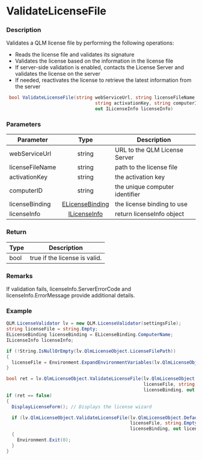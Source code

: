 # ValidateLicenseFile

### Description

Validates a QLM license file by performing the following operations:

* Reads the license file and validates its signature
* Validates the license based on the information in the license file
* If server-side validation is enabled, contacts the License Server and validates the license on the server
* If needed, reactivates the license to retrieve the latest information from the server

```csharp
 bool ValidateLicenseFile(string webServiceUrl, string licenseFileName, 
                                 string activationKey, string computerID, ELicenseBinding licenseBinding, 
                                 out ILicenseInfo licenseInfo)

```

### Parameters

| Parameter       |                                  Type                                 | Description                    |
| --------------- | :-------------------------------------------------------------------: | ------------------------------ |
| webServiceUrl   |                                 string                                | URL to the QLM License Server  |
| licenseFileName |                                 string                                | path to the license file       |
| activationKey   |                                 string                                | the activation key             |
| computerID      |                                 string                                | the unique computer identifier |
| licenseBinding  | [ELicenseBinding](https://soraco.readme.io/reference/elicensebinding) | the license binding to use     |
| licenseInfo     |    [ILicenseInfo](https://soraco.readme.io/reference/ilicenseinfo)    | return licenseInfo object      |

### Return

| Type | Description                   |
| ---- | ----------------------------- |
| bool | true if the license is valid. |

### Remarks

If validation fails, licenseInfo.ServerErrorCode and licenseInfo.ErrorMessage provide additional details.

### Example

```csharp
QLM.LicenseValidator lv = new QLM.LicenseValidator(settingsFile);
string licenseFile = string.Empty;
ELicenseBinding licenseBinding = ELicenseBinding.ComputerName;
ILicenseInfo licenseInfo;

if (!String.IsNullOrEmpty(lv.QlmLicenseObject.LicenseFilePath))
{
  licenseFile = Environment.ExpandEnvironmentVariables(lv.QlmLicenseObject.LicenseFilePath);
}

bool ret = lv.QlmLicenseObject.ValidateLicenseFile(lv.QlmLicenseObject.DefaultWebServiceUrl, 
                                                   licenseFile, string.Empty, string.Empty,
                                                   licenseBinding, out licenseInfo);
if (ret == false)
{
  DisplayLicenseForm(); // Displays the license wizard

  if (lv.QlmLicenseObject.ValidateLicenseFile(lv.QlmLicenseObject.DefaultWebServiceUrl, 
                                              licenseFile, string.Empty, string.Empty, 
                                              licenseBinding, out licenseInfo) == false)
  {
    Environment.Exit(0);
  }
}






```

